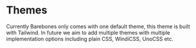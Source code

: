 # Themes

Currently Barebones only comes with one default theme, this theme is built with Tailwind. In future we aim to add multiple themes with multiple implementation options including plain CSS, WindiCSS, UnoCSS etc.